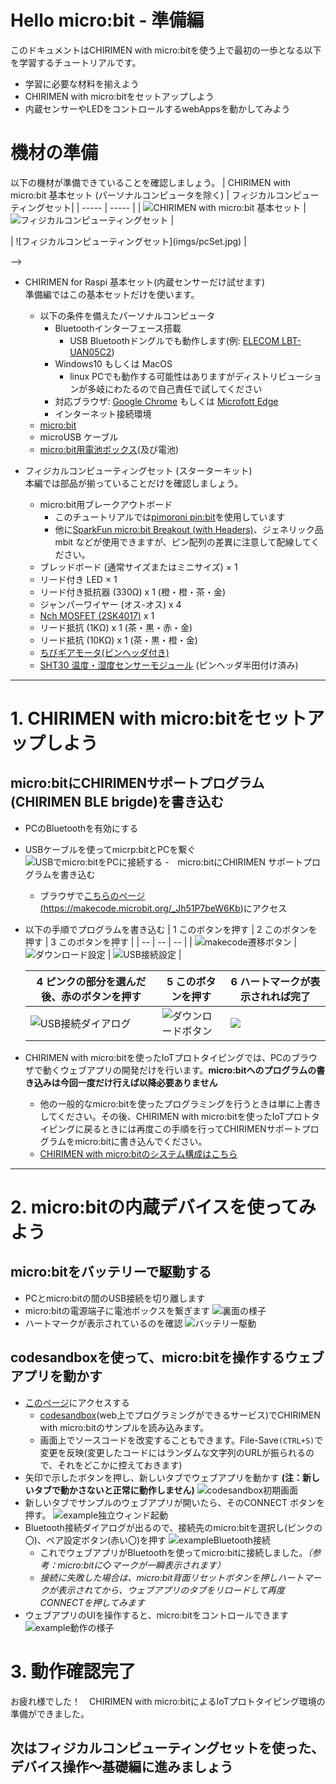 
# Hello micro:bit - 準備編

このドキュメントはCHIRIMEN with micro:bitを使う上で最初の一歩となる以下を学習するチュートリアルです。

- 学習に必要な材料を揃えよう
- CHIRIMEN with micro:bitをセットアップしよう
- 内蔵センサーやLEDをコントロールするwebAppsを動かしてみよう

# 機材の準備
以下の機材が準備できていることを確認しましょう。
| CHIRIMEN with micro:bit 基本セット (パーソナルコンピュータを除く) | フィジカルコンピューティングセット|
| ----- | ----- |
| ![CHIRIMEN with micro:bit 基本セット](imgs/baseSet.jpg)  | ![フィジカルコンピューティングセット](imgs/pcSet.jpg) |

<!--
| ![CHIRIMEN with micro:bit 基本セット](imgs/baseSet.jpg) <!--[<img src="https://res.cloudinary.com/chirimen/image/fetch/c_limit,f_auto,q_auto,w_400/https://tutorial.chirimen.org/raspi/imgs/section0/raspi3.jpg" alt="基本セットの画像">](imgs/section0/raspi3.jpg)--> | ![フィジカルコンピューティングセット](imgs/pcSet.jpg) <!--[<img src="https://res.cloudinary.com/chirimen/image/fetch/c_limit,f_auto,q_auto,w_400/https://tutorial.chirimen.org/raspi/imgs/section0/l.jpg" alt="L チカセット">](imgs/section0/l.jpg)--> |
-->

- CHIRIMEN for Raspi 基本セット(内蔵センサーだけ試せます)<br/>
準備編ではこの基本セットだけを使います。
  - 以下の条件を備えたパーソナルコンピュータ
    - Bluetoothインターフェース搭載
      - USB Bluetoothドングルでも動作します(例: [ELECOM LBT-UAN05C2](https://www.elecom.co.jp/products/LBT-UAN05C2.html))
    - Windows10 もしくは MacOS
      - linux PCでも動作する可能性はありますがディストリビューションが多岐にわたるので自己責任で試してください
    - 対応ブラウザ: [Google Chrome](https://www.google.com/chrome/) もしくは [Microfott Edge](https://www.microsoft.com/edge)
    - インターネット接続環境
  - [micro:bit](https://www.sengoku.co.jp/mod/sgk_cart/detail.php?code=EEHD-55WL)
  - microUSB ケーブル
  - [micro:bit用電池ボックス](https://www.switch-science.com/catalog/5277/)(及び電池)

- フィジカルコンピューティングセット (スターターキット)<br/>
本編では部品が揃っていることだけを確認しましょう。
  - micro:bit用ブレークアウトボード
    - このチュートリアルでは[pimoroni pin:bit](https://www.sengoku.co.jp/mod/sgk_cart/detail.php?code=EEHD-5AWW)を使用しています
    - 他に[SparkFun micro:bit Breakout (with Headers)](https://www.sengoku.co.jp/mod/sgk_cart/detail.php?code=EEHD-56JS)、ジェネリック品 mbit などが使用できますが、ピン配列の差異に注意して配線してください。
  - ブレッドボード (通常サイズまたはミニサイズ) × 1
  - リード付き LED × 1
  - リード付き抵抗器 (330Ω) x 1 (橙・橙・茶・金)
  - ジャンパーワイヤー (オス-オス) x 4
  - [Nch MOSFET (2SK4017)](http://akizukidenshi.com/catalog/g/gI-07597/) x 1
  - リード抵抗 (1KΩ) x 1 (茶・黒・赤・金)
  - リード抵抗 (10KΩ) x 1 (茶・黒・橙・金)
  - [ちびギアモータ(ピンヘッダ付き)](https://tiisaishop.dip.jp/product/sgm/)
  - [SHT30 温度・湿度センサーモジュール](https://www.amazon.co.jp/dp/B07HBSLLSY/) (ピンヘッダ半田付け済み)


-----
# 1. CHIRIMEN with micro:bitをセットアップしよう

## micro:bitにCHIRIMENサポートプログラム(CHIRIMEN BLE brigde)を書き込む
- PCのBluetoothを有効にする
- USBケーブルを使ってmicrp:bitとPCを繋ぐ
  ![USBでmicro:bitをPCに接続する](imgs/pc_mbit_usb_con.jpg)
-　micro:bitにCHIRIMEN サポートプログラムを書き込む
  - ブラウザで<a href="https://chirimen.org/chirimen-micro-bit/guidebooks/link2original.html#https://makecode.microbit.org/_Jh51P7beW6Kb" target="_blank">こちらのページ(https://makecode.microbit.org/_Jh51P7beW6Kb)</a>にアクセス
 
- 以下の手順でプログラムを書き込む
  | 1 このボタンを押す | 2 このボタンを押す | 3 このボタンを押す |
  | -- | -- | -- |
  | ![makecode遷移ボタン](imgs/ssInst1.jpg) | ![ダウンロード設定](imgs/ssInst2.jpg) | ![USB接続設定](imgs/ssInst3.jpg) |

  | 4 ピンクの部分を選んだ後、赤のボタンを押す | 5 このボタンを押す | 6 ハートマークが表示されれば完了 |
  | -- | -- | -- |
  | ![USB接続ダイアログ](imgs/ssInst4.jpg) | ![ダウンロードボタン](imgs/ssInst5.jpg) | ![](imgs/mbitInst.jpg) |

- CHIRIMEN with micro:bitを使ったIoTプロトタイピングでは、PCのブラウザで動くウェブアプリの開発だけを行います。**micro:bitへのプログラムの書き込みは今回一度だけ行えば以降必要ありません**
  - 他の一般的なmicro:bitを使ったプログラミングを行うときは単に上書きしてください。その後、CHIRIMEN with micro:bitを使ったIoTプロトタイピングに戻るときには再度この手順を行ってCHIRIMENサポートプログラムをmicro:bitに書き込んでください。
  - [CHIRIMEN with micro:bitのシステム構成はこちら](https://chirimen.org/chirimen-micro-bit/guidebooks/systemConfiguration.html)

-----

# 2. micro:bitの内蔵デバイスを使ってみよう

## micro:bitをバッテリーで駆動する
- PCとmicro:bitの間のUSB接続を切り離します
- micro:bitの電源端子に電池ボックスを繋ぎます
![裏面の様子](imgs/mbitBatt_1.jpg)
- ハートマークが表示されているのを確認
![バッテリー駆動](imgs/mbitBatt_2.jpg)

## codesandboxを使って、micro:bitを操作するウェブアプリを動かす
- [このページ](https://codesandbox.io/s/github/chirimen-oh/chirimen-micro-bit/tree/master/examples/Embed?module=main.js)にアクセスする
  - [codesandbox](https://codesandbox.io/)(web上でプログラミングができるサービス)でCHIRIMEN with micro:bitのサンプルを読み込みます。
  - 画面上でソースコードを改変することもできます。File-Save`(CTRL+S)`で変更を反映(変更したコードにはランダムな文字列のURLが振られるので、それをどこかに控えておきます)
- 矢印で示したボタンを押し、新しいタブでウェブアプリを動かす **(注：新しいタブで動かさないと正常に動作しません)**
![codesandbox初期画面](imgs/csb0.jpg) 
- 新しいタブでサンプルのウェブアプリが開いたら、そのCONNECT ボタンを押す。
![example独立ウィンド起動](imgs/csb1.jpg) 
- Bluetooth接続ダイアログが出るので、接続先のmicro:bitを選択し(ピンクの〇)、ペア設定ボタン(赤い〇)を押す
![exampleBluetooth接続](imgs/csb2.jpg) 
  - これでウェブアプリがBluetoothを使ってmicro:bitに接続しました。*（参考：micro:bitに◇マークが一瞬表示されます）*
  - *接続に失敗した場合は、micro:bit背面リセットボタンを押しハートマークが表示されてから、ウェブアプリのタブをリロードして再度CONNECTを押してみます*
- ウェブアプリのUIを操作すると、micro:bitをコントロールできます
![example動作の様子](imgs/csb3.jpg) 

# 3. 動作確認完了

お疲れ様でした！　CHIRIMEN with micro:bitによるIoTプロトタイピング環境の準備ができました。

## 次はフィジカルコンピューティングセットを使った、**デバイス操作～基礎編**に進みましょう
